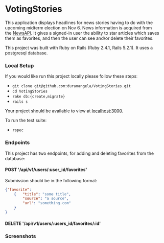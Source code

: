 # VotingStories

This application displays headlines for news stories having to do with the upcoming midterm election on Nov 6. News information is acquired from the [NewsAPI](https://newsapi.org/). It gives a signed-in user the ability to star articles which saves them as favorites, and then the user can see and/or delete their favorites.

This project was built with Ruby on Rails (Ruby 2.4.1, Rails 5.2.1). It uses a postgresql database.

### Local Setup
If you would like run this project locally please follow these steps:   
 - `git clone git@github.com:duranangela/VotingStories.git`  
 - `cd VotingStories`  
 - `rake db:{create,migrate}`   
 - `rails s`   

Your project should be available to view at [localhost:3000](http://localhost:3000/).

To run the test suite:   
 - `rspec`

### Endpoints
This project has two endpoints, for adding and deleting favorites from the database:

#### POST '/api/v1/users/:user_id/favorites'
Submission should be in the following format:
```json
{"favorite":
	{	"title": "some title",
		"source": "a source",
		"url": "something.com"
	}
}
```

#### DELETE '/api/v1/users/:users_id/favorites/:id'

### Screenshots







